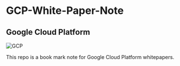 # GCP-White-Paper-Note

## Google Cloud Platform
![GCP](https://cloud.google.com/docs/images/overview/regions-zones.svg)

This repo is a book mark note for Google Cloud Platform whitepapers.

